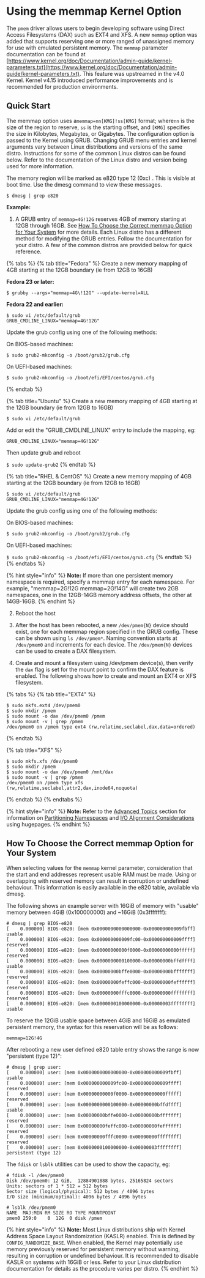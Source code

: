 # Using the memmap Kernel Option

The `pmem` driver allows users to begin developing software using Direct Access Filesystems \(DAX\) such as EXT4 and XFS. A new `memmap` option was added that supports reserving one or more ranged of unassigned memory for use with emulated persistent memory. The `memmap` parameter documentation can be found at [https://www.kernel.org/doc/Documentation/admin-guide/kernel-parameters.txt](https://www.kernel.org/doc/Documentation/admin-guide/kernel-parameters.txt). This feature was upstreamed in the v4.0 Kernel. Kernel v4.15 introduced performance improvements and is recommended for production environments.

## Quick Start

The memmap option uses a`memmap=nn[KMG]!ss[KMG]` format; where`nn` is the size of the region to reserve, `ss` is the starting offset, and `[KMG]` specifies the size in Kilobytes, Megabytes, or Gigabytes. The configuration option is passed to the Kernel using GRUB. Changing GRUB menu entries and kernel arguments vary between Linux distributions and versions of the same distro. Instructions for some of the common Linux distros can be found below. Refer to the documentation of the Linux distro and version being used for more information.

The memory region will be marked as e820 type 12 \(0xc\) . This is visible at boot time. Use the dmesg command to view these messages.

```text
$ dmesg | grep e820
```

**Example:**

1. A GRUB entry of `memmap=4G!12G` reserves 4GB of memory starting at 12GB through 16GB.  See [How To Choose the Correct memmap Option for Your System](linux-memmap.md#how-to-choose-the-correct-memmap-option-for-your-system) for more details.  Each Linux distro has a different method for modifying the GRUB entries.  Follow the documentation for your distro.  A few of the common distros are provided below for quick reference.

{% tabs %}
{% tab title="Fedora" %}
Create a new memory mapping of 4GB starting at the 12GB boundary \(ie from 12GB to 16GB\)

**Fedora 23 or later:**

`$ grubby --args="memmap=4G\!12G" --update-kernel=ALL`

**Fedora 22 and earlier:**

```text
$ sudo vi /etc/default/grub
GRUB_CMDLINE_LINUX="memmap=4G!12G"
```

Update the grub config using one of the following methods:

On BIOS-based machines:

```text
$ sudo grub2-mkconfig -o /boot/grub2/grub.cfg
```

On UEFI-based machines:

```text
$ sudo grub2-mkconfig -o /boot/efi/EFI/centos/grub.cfg
```
{% endtab %}

{% tab title="Ubuntu" %}
Create a new memory mapping of 4GB starting at the 12GB boundary \(ie from 12GB to 16GB\)

`$ sudo vi /etc/default/grub`

Add or edit the "GRUB\_CMDLINE\_LINUX" entry to include the mapping, eg:

`GRUB_CMDLINE_LINUX="memmap=4G!12G"`

Then update grub and reboot

`$ sudo update-grub2`
{% endtab %}

{% tab title="RHEL & CentOS" %}
Create a new memory mapping of 4GB starting at the 12GB boundary \(ie from 12GB to 16GB\)

```text
$ sudo vi /etc/default/grub
GRUB_CMDLINE_LINUX="memmap=4G!12G"
```

Update the grub config using one of the following methods:

On BIOS-based machines:

`$ sudo grub2-mkconfig -o /boot/grub2/grub.cfg`

On UEFI-based machines:

`$ sudo grub2-mkconfig -o /boot/efi/EFI/centos/grub.cfg`
{% endtab %}
{% endtabs %}

{% hint style="info" %}
**Note:** If more than one persistent memory namespace is required, specify a memmap entry for each namespace. For example, "memmap=2G!12G memmap=2G!14G" will create two 2GB namespaces, one in the 12GB-14GB memory address offsets, the other at 14GB-16GB.
{% endhint %}

2. Reboot the host

3. After the host has been rebooted, a new `/dev/pmem{N}` device should exist, one for each memmap region specified in the GRUB config. These can be shown using `ls /dev/pmem*`. Naming convention starts at `/dev/pmem0` and increments for each device. The `/dev/pmem{N}` devices can be used to create a DAX filesystem.

4. Create and mount a filesystem using /dev/pmem device\(s\), then verify the `dax` flag is set for the mount point to confirm the DAX feature is enabled. The following shows how to create and mount an EXT4 or XFS filesystem.

{% tabs %}
{% tab title="EXT4" %}
```text
$ sudo mkfs.ext4 /dev/pmem0
$ sudo mkdir /pmem
$ sudo mount -o dax /dev/pmem0 /pmem
$ sudo mount -v | grep /pmem
/dev/pmem0 on /pmem type ext4 (rw,relatime,seclabel,dax,data=ordered)
```
{% endtab %}

{% tab title="XFS" %}
```text
$ sudo mkfs.xfs /dev/pmem0
$ sudo mkdir /pmem
$ sudo mount -o dax /dev/pmem0 /mnt/dax
$ sudo mount -v | grep /pmem
/dev/pmem0 on /pmem type xfs (rw,relatime,seclabel,attr2,dax,inode64,noquota)
```
{% endtab %}
{% endtabs %}

{% hint style="info" %}
**Note:** Refer to the [Advanced Topics](advanced-topics/) section for information on [Partitioning Namespaces](advanced-topics/partitioning-namespaces.md) and [I/O Alignment Considerations](advanced-topics/i-o-alignment-considerations.md) using hugepages.
{% endhint %}

## How To Choose the Correct memmap Option for Your System

When selecting values for the `memmap` kernel parameter, consideration that the start and end addresses represent usable RAM must be made. Using or overlapping with reserved memory can result in corruption or undefined behaviour. This information is easily available in the e820 table, available via dmesg.

The following shows an example server with 16GiB of memory with "usable" memory between 4GiB \(0x100000000\) and ~16GiB \(0x3ffffffff\):

```text
# dmesg | grep BIOS-e820
[    0.000000] BIOS-e820: [mem 0x0000000000000000-0x000000000009fbff] usable
[    0.000000] BIOS-e820: [mem 0x000000000009fc00-0x000000000009ffff] reserved
[    0.000000] BIOS-e820: [mem 0x00000000000f0000-0x00000000000fffff] reserved
[    0.000000] BIOS-e820: [mem 0x0000000000100000-0x00000000bffdffff] usable
[    0.000000] BIOS-e820: [mem 0x00000000bffe0000-0x00000000bfffffff] reserved
[    0.000000] BIOS-e820: [mem 0x00000000feffc000-0x00000000feffffff] reserved
[    0.000000] BIOS-e820: [mem 0x00000000fffc0000-0x00000000ffffffff] reserved
[    0.000000] BIOS-e820: [mem 0x0000000100000000-0x00000003ffffffff] usable
```

To reserve the 12GiB usable space between 4GiB and 16GiB as emulated persistent memory, the syntax for this reservation will be as follows:

```text
memmap=12G!4G
```

After rebooting a new user defined e820 table entry shows the range is now "persistent \(type 12\)":

```text
# dmesg | grep user:
[    0.000000] user: [mem 0x0000000000000000-0x000000000009fbff] usable
[    0.000000] user: [mem 0x000000000009fc00-0x000000000009ffff] reserved
[    0.000000] user: [mem 0x00000000000f0000-0x00000000000fffff] reserved
[    0.000000] user: [mem 0x0000000000100000-0x00000000bffdffff] usable
[    0.000000] user: [mem 0x00000000bffe0000-0x00000000bfffffff] reserved
[    0.000000] user: [mem 0x00000000feffc000-0x00000000feffffff] reserved
[    0.000000] user: [mem 0x00000000fffc0000-0x00000000ffffffff] reserved
[    0.000000] user: [mem 0x0000000100000000-0x00000003ffffffff] persistent (type 12)
```

The `fdisk` or `lsblk` utilities can be used to show the capacity, eg:

```text
# fdisk -l /dev/pmem0 
Disk /dev/pmem0: 12 GiB,  12884901888 bytes, 25165824 sectors
Units: sectors of 1 * 512 = 512 bytes
Sector size (logical/physical): 512 bytes / 4096 bytes
I/O size (minimum/optimal): 4096 bytes / 4096 bytes
```

```text
# lsblk /dev/pmem0
NAME  MAJ:MIN RM SIZE RO TYPE MOUNTPOINT
pmem0 259:0    0  12G  0 disk /pmem
```

{% hint style="info" %}
**Note:** Most Linux distributions ship with Kernel Address Space Layout Randomization \(KASLR\) enabled. This is defined by `CONFIG_RANDOMIZE_BASE`. When enabled, the Kernel may potentially use memory previously reserved for persistent memory without warning, resulting in corruption or undefined behaviour. It is recommended to disable KASLR on systems with 16GiB or less. Refer to your Linux distribution documentation for details as the procedure varies per distro.
{% endhint %}

